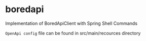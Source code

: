 # boredapi
Implementation of BoredApiClient with Spring Shell Commands


`OpenApi config` file can be found in src/main/recources directory
